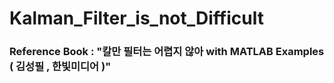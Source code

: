 # Kalman_Filter_is_not_Difficult
### Reference Book : "칼만 필터는 어렵지 않아 with MATLAB Examples ( 김성필 , 한빛미디어 )"
